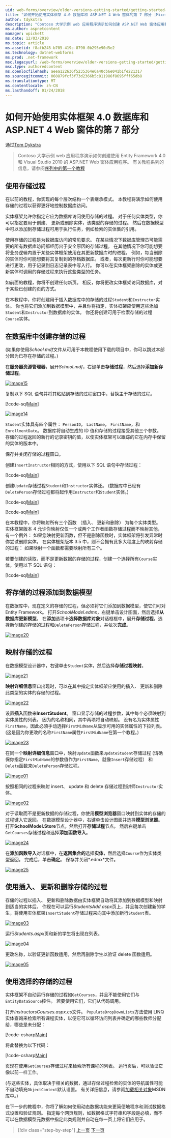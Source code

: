 ```yaml
---
uid: web-forms/overview/older-versions-getting-started/getting-started-with-ef/the-entity-framework-and-aspnet-getting-started-part-7
title: "如何开始使用实体框架 4.0 数据库和 ASP.NET 4 Web 窗体的第 7 部分 |Microsoft 文档"
author: tdykstra
description: "Contoso 大学示例 web 应用程序演示如何创建 ASP.NET Web 窗体应用程序使用实体框架。 该示例应用程序..."
ms.author: aspnetcontent
manager: wpickett
ms.date: 12/03/2010
ms.topic: article
ms.assetid: f8afb245-b705-419c-8790-0b295e90d5e2
ms.technology: dotnet-webforms
ms.prod: .net-framework
msc.legacyurl: /web-forms/overview/older-versions-getting-started/getting-started-with-ef/the-entity-framework-and-aspnet-getting-started-part-7
msc.type: authoredcontent
ms.openlocfilehash: aeea122636f5235364e6a40cb6e041b1fe221317
ms.sourcegitcommit: 060879fcf3f73d2366b5c811986f8695fff65db8
ms.translationtype: MT
ms.contentlocale: zh-CN
ms.lasthandoff: 01/24/2018
---
```

<a name="getting-started-with-entity-framework-40-database-first-and-aspnet-4-web-forms---part-7"></a>如何开始使用实体框架 4.0 数据库和 ASP.NET 4 Web 窗体的第 7 部分
====================
通过[Tom Dykstra](https://github.com/tdykstra)

> Contoso 大学示例 web 应用程序演示如何创建使用 Entity Framework 4.0 和 Visual Studio 2010 的 ASP.NET Web 窗体应用程序。 有关教程系列的信息，请参阅[序列中的第一个教程](the-entity-framework-and-aspnet-getting-started-part-1.md)


## <a name="using-stored-procedures"></a>使用存储过程

在以前的教程，你实现的每个层次结构一个表继承模式。 本教程将演示如何使用存储的过程以获得更好地控制数据库访问。

实体框架允许你指定它应为数据库访问使用存储的过程。 对于任何实体类型，你可以指定要用于创建、 更新或删除实体，该类型的存储的过程。 然后在数据模型中可以添加到存储过程可用于执行任务，例如检索的实体集的引用。

使用存储的过程是为数据库访问的常见要求。 在某些情况下数据库管理员可能需要的所有数据库访问都经历出于安全原因的存储过程。 在其他情况下你可能想要将业务逻辑内置于某些实体框架使用在其更新数据库时的进程。 例如，每当删除的实体时你可能想要将其复制到的存档数据库。 或者，每次更新行时你可能想要进行更改，用于记录到日志记录表中写入行。 你可以在实体框架删除的实体或更新实体时调用的存储过程来执行这些类型的任务。

如前面的教程，你将不创建任何新页。 相反，你将更改实体框架访问数据库，对于某些已创建的页的方式。

在本教程中，你将创建用于插入数据库中的存储的过程`Student`和`Instructor`实体。 你也将它们添加到数据模型中，并且你将指定，实体框架应使用这些添加`Student`和`Instructor`到数据库的实体。 你还将创建可用于检索存储的过程`Course`实体。

## <a name="creating-stored-procedures-in-the-database"></a>在数据库中创建存储的过程

(如果你使用*School.mdf*文件从可用于本教程使用下载的项目中，你可以跳过本部分因为已存在存储的过程。)

在**服务器资源管理器**，展开*School.mdf*，右键单击**存储过程**，然后选择**添加新存储过程**。

[![image15](the-entity-framework-and-aspnet-getting-started-part-7/_static/image2.png)](the-entity-framework-and-aspnet-getting-started-part-7/_static/image1.png)

复制以下 SQL 语句并将其粘贴到存储的过程窗口中，替换主干存储的过程。

[!code-sql[Main](the-entity-framework-and-aspnet-getting-started-part-7/samples/sample1.sql)]

[![image14](the-entity-framework-and-aspnet-getting-started-part-7/_static/image4.png)](the-entity-framework-and-aspnet-getting-started-part-7/_static/image3.png)

`Student`实体具有四个属性： `PersonID`， `LastName`， `FirstName`，和`EnrollmentDate`。 数据库将自动生成的 ID 值和存储的过程接受其他三个参数。 存储的过程返回的新行的记录密钥的值，以使实体框架可以跟踪的它在内存中保留的实体的版本中。

保存并关闭存储的过程窗口。

创建`InsertInstructor`相同的方式，使用以下 SQL 语句中存储过程：

[!code-sql[Main](the-entity-framework-and-aspnet-getting-started-part-7/samples/sample2.sql)]

创建`Update`存储过程`Student`和`Instructor`实体还。 (数据库中已经有`DeletePerson`存储过程都将起作用`Instructor`和`Student`实体。)

[!code-sql[Main](the-entity-framework-and-aspnet-getting-started-part-7/samples/sample3.sql)]

[!code-sql[Main](the-entity-framework-and-aspnet-getting-started-part-7/samples/sample4.sql)]

在本教程中，你将映射所有三个函数 （插入、 更新和删除） 为每个实体类型。 实体框架版本 4 允许你映射仅仅一个或两个工作者函数存储过程而不映射其他，有一个例外： 如果您映射更新函数，但不是删除函数时，实体框架将引发异常时你尝试删除实体。 在实体框架版本 3.5 中，则不会拥有此多大程度上的映射存储的过程： 如果映射一个函数都需要映射所有三个。

若要创建的读取，而不是更新数据的存储的过程，创建一个选择所有`Course`实体，使用以下 SQL 语句：

[!code-sql[Main](the-entity-framework-and-aspnet-getting-started-part-7/samples/sample5.sql)]

## <a name="adding-the-stored-procedures-to-the-data-model"></a>将存储的过程添加到数据模型

在数据库中，现在定义的存储的过程，但必须将它们添加到数据模型，使它们可对 Entity Framework。 打开*SchoolModel.edmx*，右键单击设计图面，然后选择**从数据库更新模型**。 在**添加**选项卡**选择数据库对象**对话框框中，展开**存储过程**，选择新创建的存储的过程和`DeletePerson`存储过程，并依次**完成**。

[![image20](the-entity-framework-and-aspnet-getting-started-part-7/_static/image6.png)](the-entity-framework-and-aspnet-getting-started-part-7/_static/image5.png)

## <a name="mapping-the-stored-procedures"></a>映射存储的过程

在数据模型设计器中，右键单击`Student`实体，然后选择**存储过程映射**。

[![image21](the-entity-framework-and-aspnet-getting-started-part-7/_static/image8.png)](the-entity-framework-and-aspnet-getting-started-part-7/_static/image7.png)

**映射详细信息**窗口出现时，可以在其中指定实体框架应使用的插入、 更新和删除此类型的实体的存储的过程。

[![image22](the-entity-framework-and-aspnet-getting-started-part-7/_static/image10.png)](the-entity-framework-and-aspnet-getting-started-part-7/_static/image9.png)

设置**插入**函数来**InsertStudent**。 窗口显示存储的过程参数，其中每个必须映射到实体属性的列表。 因为的名称相同，其中两项将自动映射。 没有名为实体属性`FirstName`，因此必须手动选择`FirstMidName`从显示可用的实体属性的下拉列表。 (这是因为你更改的名称`FirstName`属性`FirstMidName`在第一个教程。)

[![image23](the-entity-framework-and-aspnet-getting-started-part-7/_static/image12.png)](the-entity-framework-and-aspnet-getting-started-part-7/_static/image11.png)

在同一个**映射详细信息**窗口中，映射`Update`函数来`UpdateStudent`存储过程 (请确保你指定`FirstMidName`的参数值作为`FirstName`，就像`Insert`存储过程） 和`Delete`函数来`DeletePerson`存储过程。

[![image01](the-entity-framework-and-aspnet-getting-started-part-7/_static/image14.png)](the-entity-framework-and-aspnet-getting-started-part-7/_static/image13.png)

按照相同的过程来映射 insert、 update 和 delete 存储过程到讲师`Instructor`实体。

[![image02](the-entity-framework-and-aspnet-getting-started-part-7/_static/image16.png)](the-entity-framework-and-aspnet-getting-started-part-7/_static/image15.png)

对于读取而不是更新数据的存储过程，你使用**模型浏览器**窗口映射到实体的存储的过程键入它返回。 在数据模型设计器中，右键单击设计图面并选择**模型浏览器**。 打开**SchoolModel.Store**节点，然后打开**存储过程**节点。 然后右键单击`GetCourses`存储过程和选择**添加函数导入**。

[![image24](the-entity-framework-and-aspnet-getting-started-part-7/_static/image18.png)](the-entity-framework-and-aspnet-getting-started-part-7/_static/image17.png)

在**添加函数导入**对话框中，在**返回集合的**选择**实体**，然后选择`Course`作为实体类型返回。 完成后，单击**确定**。 保存并关闭*.edmx*文件。

[![image25](the-entity-framework-and-aspnet-getting-started-part-7/_static/image20.png)](the-entity-framework-and-aspnet-getting-started-part-7/_static/image19.png)

## <a name="using-insert-update-and-delete-stored-procedures"></a>使用插入、 更新和删除存储的过程

存储的过程以插入、 更新和删除数据由实体框架自动将其添加到数据模型和映射到适当的实体后。 你现在可以运行*StudentsAdd.aspx*页上，并且每次创建新的学生，将使用实体框架`InsertStudent`存储过程来向其中添加新行`Student`表。

[![image03](the-entity-framework-and-aspnet-getting-started-part-7/_static/image22.png)](the-entity-framework-and-aspnet-getting-started-part-7/_static/image21.png)

运行*Students.aspx*页和新的学生将出现在列表。

[![image04](the-entity-framework-and-aspnet-getting-started-part-7/_static/image24.png)](the-entity-framework-and-aspnet-getting-started-part-7/_static/image23.png)

更改名称，以验证更新函数适用，然后再删除学生以验证 delete 函数适用。

[![image05](the-entity-framework-and-aspnet-getting-started-part-7/_static/image26.png)](the-entity-framework-and-aspnet-getting-started-part-7/_static/image25.png)

## <a name="using-select-stored-procedures"></a>使用选择的存储的过程

实体框架不自动运行存储的过程如`GetCourses`，并且不能使用它们与`EntityDataSource`控件。 若要使用它们，它们从代码调用。

打开*InstructorsCourses.aspx.cs*文件。 `PopulateDropDownLists`方法使用 LINQ 实体查询来检索所有课程实体，以便它可以循环访问列表并确定的哪些教师分配给，哪些是未分配：

[!code-csharp[Main](the-entity-framework-and-aspnet-getting-started-part-7/samples/sample6.cs)]

将此替换为以下代码：

[!code-csharp[Main](the-entity-framework-and-aspnet-getting-started-part-7/samples/sample7.cs)]

页现在使用`GetCourses`存储过程来检索所有课程的列表。 运行页后，可以验证它像以前一样工作。

(与这些实体，具体取决于相关的数据，通过存储过程检索的实体的导航属性可能不自动填充`ObjectContext`默认设置。 有关详细信息，请参阅[加载相关对象](https://msdn.microsoft.com/library/bb896272.aspx)MSDN 库中。)

在下一步的教程中，你将了解如何使用动态数据功能来更简便地程序和测试数据格式设置和验证规则。 指定每个网页规则，如数据格式字符串和字段是必填，而不可以在数据模型元数据中指定此类规则并自动在每一页上将它们应用于。

>[!div class="step-by-step"]
[上一页](the-entity-framework-and-aspnet-getting-started-part-6.md)
[下一页](the-entity-framework-and-aspnet-getting-started-part-8.md)
